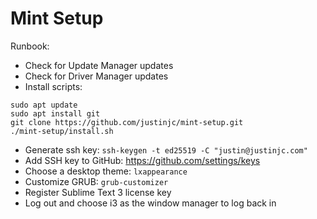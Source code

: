 # Mint Setup

Runbook:
* Check for Update Manager updates
* Check for Driver Manager updates
* Install scripts:
```
sudo apt update
sudo apt install git
git clone https://github.com/justinjc/mint-setup.git
./mint-setup/install.sh
```
* Generate ssh key: `ssh-keygen -t ed25519 -C "justin@justinjc.com"`
* Add SSH key to GitHub: https://github.com/settings/keys
* Choose a desktop theme: `lxappearance`
* Customize GRUB: `grub-customizer`
* Register Sublime Text 3 license key
* Log out and choose i3 as the window manager to log back in
